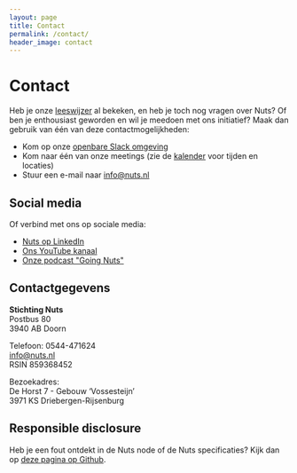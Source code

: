 ```yaml
---
layout: page
title: Contact
permalink: /contact/
header_image: contact
---
```


# Contact

Heb je onze [leeswijzer](/leeswijzer) al bekeken, en heb je toch nog vragen over
Nuts? Of ben je enthousiast geworden en wil je meedoen met ons initiatief? Maak
dan gebruik van één van deze contactmogelijkheden:

  * Kom op onze [openbare Slack omgeving](https://nuts-foundation.slack.com/join/shared_invite/zt-27wzp5eic-8kJD0c7HDU7h_08mgdJR_w#/shared-invite/email)
  * Kom naar één van onze meetings (zie de [kalender](/kalender) voor tijden en locaties)
  * Stuur een e-mail naar [info@nuts.nl](mailto:info@nuts.nl)

## Social media 
Of verbind met ons op sociale media:

  * [Nuts op LinkedIn](https://linkedin.com/company/stichting-nuts)
  * [Ons YouTube kanaal](https://www.youtube.com/channel/UCJtbrUe2TphkzDi2lPY5yYQ)
  * [Onze podcast "Going Nuts"](/podcast)

## Contactgegevens
**Stichting Nuts**<br>
Postbus 80 <br>
3940 AB Doorn <br>

Telefoon: 0544-471624 <br>
info@nuts.nl <br>
RSIN 859368452<br>

Bezoekadres: <br>
De Horst 7 - Gebouw ‘Vossesteijn’ <br>
3971 KS Driebergen-Rijsenburg<br> 



## Responsible disclosure

Heb je een fout ontdekt in de Nuts node of de Nuts specificaties? Kijk dan op
[deze pagina op Github](https://github.com/nuts-foundation/nuts-node/security/policy).
